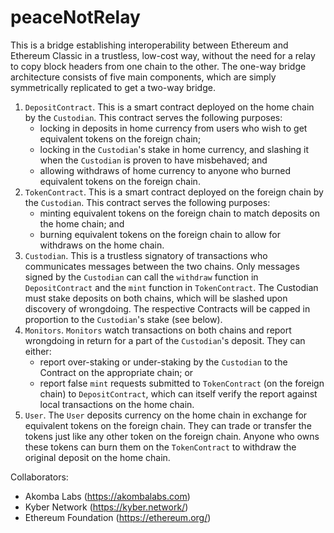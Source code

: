 # peaceNotRelay

This is a bridge establishing interoperability between Ethereum and Ethereum Classic in a trustless, low-cost way, without the need for a relay to copy block headers from one chain to the other. The one-way bridge architecture consists of five main components, which are simply symmetrically replicated to get a two-way bridge.
1. `DepositContract`. This is a smart contract deployed on the home chain by the `Custodian`. This contract serves the following purposes:
    - locking in deposits in home currency from users who wish to get equivalent tokens on the foreign chain;
    - locking in the `Custodian`'s stake in home currency, and slashing it when the `Custodian` is proven to have misbehaved; and
    - allowing withdraws of home currency to anyone who burned equivalent tokens on the foreign chain.
2. `TokenContract`. This is a smart contract deployed on the foreign chain by the `Custodian`. This contract serves the following purposes:
    - minting equivalent tokens on the foreign chain to match deposits on the home chain; and
    - burning equivalent tokens on the foreign chain to allow for withdraws on the home chain.
3. `Custodian`. This is a trustless signatory of transactions who communicates messages between the two chains. Only messages signed by the `Custodian` can call the `withdraw` function in `DepositContract` and the `mint` function in `TokenContract`. The Custodian must stake deposits on both chains, which will be slashed upon discovery of wrongdoing. The respective Contracts will be capped in proportion to the `Custodian`'s stake (see below).
4. `Monitors`. `Monitors` watch transactions on both chains and report wrongdoing in return for a part of the `Custodian`'s deposit. They can either: 
    - report over-staking or under-staking by the `Custodian` to the Contract on the appropriate chain; or 
    - report false `mint` requests submitted to `TokenContract` (on the foreign chain) to `DepositContract`, which can itself verify the report against local transactions on the home chain.
5. `User`. The `User` deposits currency on the home chain in exchange for equivalent tokens on the foreign chain. They can trade or transfer the tokens just like any other token on the foreign chain. Anyone who owns these tokens can burn them on the `TokenContract` to withdraw the original deposit on the home chain.


Collaborators:
- Akomba Labs (https://akombalabs.com)
- Kyber Network (https://kyber.network/)
- Ethereum Foundation (https://ethereum.org/)
